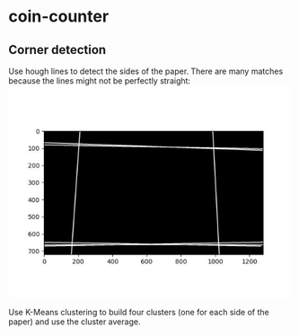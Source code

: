 # coin-counter
## Corner detection
Use hough lines to detect the sides of the paper. There are many matches because the lines might not be perfectly straight:
![image](doc/Hough_lines_unclustered.jpg)

Use K-Means clustering to build four clusters (one for each side of the paper) and use the cluster average.
